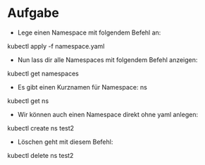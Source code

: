 # Aufgabe

* Lege einen Namespace mit folgendem Befehl an:

kubectl apply -f namespace.yaml

* Nun lass dir alle Namespaces mit folgendem Befehl anzeigen:

kubectl get namespaces

* Es gibt einen Kurznamen für Namespace: ns

kubectl get ns

* Wir können auch einen Namespace direkt ohne yaml anlegen:

kubectl create ns test2

* Löschen geht mit diesem Befehl:

kubectl delete ns test2
